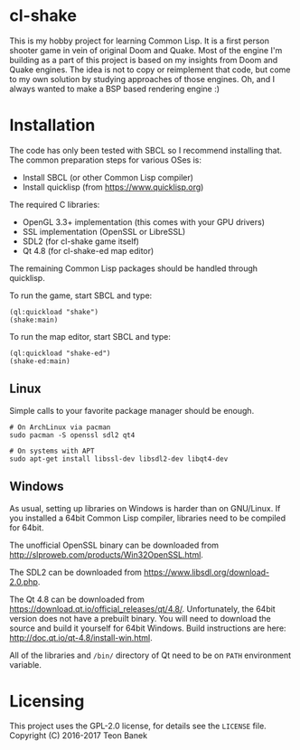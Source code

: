 # cl-shake

This is my hobby project for learning Common Lisp. It is a first person
shooter game in vein of original Doom and Quake. Most of the engine I'm
building as a part of this project is based on my insights from Doom and Quake
engines. The idea is not to copy or reimplement that code, but come to my own
solution by studying approaches of those engines. Oh, and I always wanted to
make a BSP based rendering engine :)

# Installation

The code has only been tested with SBCL so I recommend installing that. The
common preparation steps for various OSes is:

  * Install SBCL (or other Common Lisp compiler)
  * Install quicklisp (from https://www.quicklisp.org)

The required C libraries:

  * OpenGL 3.3+ implementation (this comes with your GPU drivers)
  * SSL implementation (OpenSSL or LibreSSL)
  * SDL2 (for cl-shake game itself)
  * Qt 4.8 (for cl-shake-ed map editor)
  
The remaining Common Lisp packages should be handled through quicklisp.

To run the game, start SBCL and type:

    (ql:quickload "shake")
    (shake:main)
    
To run the map editor, start SBCL and type:

    (ql:quickload "shake-ed")
    (shake-ed:main)

## Linux

Simple calls to your favorite package manager should be enough.

    # On ArchLinux via pacman
    sudo pacman -S openssl sdl2 qt4
    
    # On systems with APT
    sudo apt-get install libssl-dev libsdl2-dev libqt4-dev

## Windows

As usual, setting up libraries on Windows is harder than on GNU/Linux. If you
installed a 64bit Common Lisp compiler, libraries need to be compiled for
64bit.

The unofficial OpenSSL binary can be downloaded from
http://slproweb.com/products/Win32OpenSSL.html.

The SDL2 can be downloaded from https://www.libsdl.org/download-2.0.php.

The Qt 4.8 can be downloaded from
https://download.qt.io/official_releases/qt/4.8/. Unfortunately, the 64bit
version does not have a prebuilt binary. You will need to download the source
and build it yourself for 64bit Windows. Build instructions are here:
http://doc.qt.io/qt-4.8/install-win.html.

All of the libraries and `/bin/` directory of Qt need to be on `PATH`
environment variable.

# Licensing

This project uses the GPL-2.0 license, for details see the `LICENSE`
file. Copyright (C) 2016-2017 Teon Banek